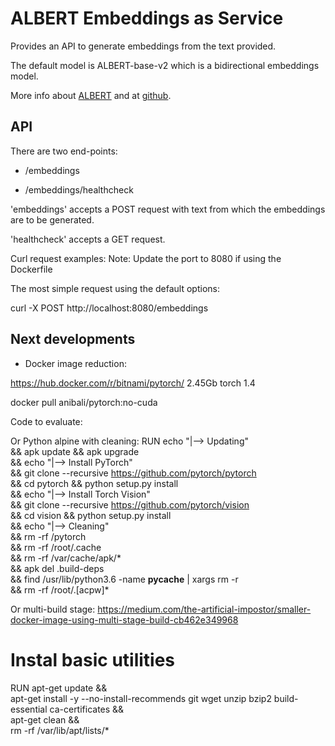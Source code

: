 # ALBERT Embeddings as Service

Provides an API to generate embeddings from the text provided.

The default model is ALBERT-base-v2 which is a bidirectional embeddings model.

More info about [ALBERT](https://github.com/google-research/ALBERT) and at [github](https://ai.googleblog.com/2019/12/albert-lite-bert-for-self-supervised.html).


## API

There are two end-points:
- /embeddings

- /embeddings/healthcheck

'embeddings' accepts a POST request with text from which the embeddings are to be generated.

'healthcheck' accepts a GET request.


Curl request examples:
Note: Update the port to 8080 if using the Dockerfile

The most simple request using the default options:

curl -X POST http://localhost:8080/embeddings



## Next developments
- Docker image reduction:

https://hub.docker.com/r/bitnami/pytorch/          2.45Gb torch 1.4

docker pull anibali/pytorch:no-cuda                

Code to evaluate:

Or Python alpine with cleaning:
RUN echo "|--> Updating" \
    && apk update && apk upgrade \
    && echo "|--> Install PyTorch" \
    && git clone --recursive https://github.com/pytorch/pytorch \
    && cd pytorch && python setup.py install \
    && echo "|--> Install Torch Vision" \
    && git clone --recursive https://github.com/pytorch/vision \
    && cd vision && python setup.py install \
    && echo "|--> Cleaning" \
    && rm -rf /pytorch \
    && rm -rf /root/.cache \
    && rm -rf /var/cache/apk/* \
    && apk del .build-deps \
    && find /usr/lib/python3.6 -name __pycache__ | xargs rm -r \
    && rm -rf /root/.[acpw]*
    
    
Or multi-build stage:
https://medium.com/the-artificial-impostor/smaller-docker-image-using-multi-stage-build-cb462e349968

# Instal basic utilities
RUN apt-get update && \
    apt-get install -y --no-install-recommends git wget unzip bzip2 build-essential ca-certificates && \
    apt-get clean && \
    rm -rf /var/lib/apt/lists/*
